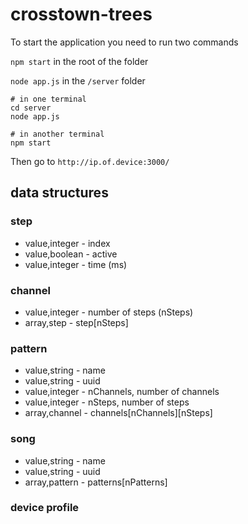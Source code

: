 # crosstown-trees

To start the application you need to run two commands

`npm start` in the root of the folder

`node app.js` in the `/server` folder

```
# in one terminal
cd server
node app.js

# in another terminal
npm start
```

Then go to `http://ip.of.device:3000/`


## data structures

### step
* value,integer - index
* value,boolean - active
* value,integer - time (ms)

### channel
* value,integer - number of steps (nSteps)
* array,step - step[nSteps]

### pattern
* value,string - name
* value,string - uuid
* value,integer - nChannels, number of channels
* value,integer - nSteps, number of steps 
* array,channel - channels[nChannels][nSteps]

### song
* value,string - name
* value,string - uuid
* array,pattern - patterns[nPatterns]

### device profile
###